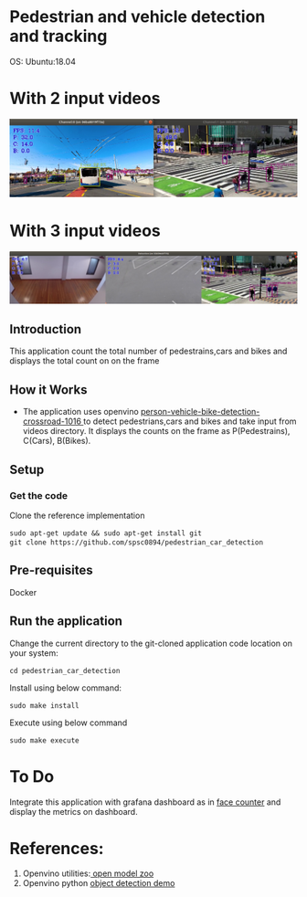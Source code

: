 # Pedestrian and vehicle detection and tracking

OS: Ubuntu:18.04

# With 2 input videos
![Output image](./images/output2.png)

# With 3 input videos
![Output image](./images/output3.png)

## Introduction

This application count the total number of pedestrains,cars and bikes and displays the total count on on the frame

## How it Works
- The application uses openvino <a href=https://docs.openvinotoolkit.org/latest/omz_models_model_person_vehicle_bike_detection_crossroad_1016.html> person-vehicle-bike-detection-crossroad-1016 </a> to detect pedestrians,cars and bikes and take input from videos directory. It displays the counts on the frame as P(Pedestrains), C(Cars), B(Bikes).

## Setup
### Get the code
Clone the reference implementation
```
sudo apt-get update && sudo apt-get install git
git clone https://github.com/spsc0894/pedestrian_car_detection
```

## Pre-requisites

Docker

## Run the application

Change the current directory to the git-cloned application code location on your system:
```
cd pedestrian_car_detection
```
Install using below command:
```
sudo make install
```

Execute using below command
```
sudo make execute
```

# To Do

Integrate this application with grafana dashboard as in <a href=https://github.com/spsc0894/face_counter>face counter</a> and display the metrics on dashboard.

# References:
1. Openvino utilities:<a href=https://github.com/openvinotoolkit/open_model_zoo/tree/2021.3/demos/common/python> open model zoo</a>
2. Openvino python <a href=https://github.com/openvinotoolkit/open_model_zoo/blob/2021.3/demos/object_detection_demo/python/object_detection_demo.py>object detection demo</a>
